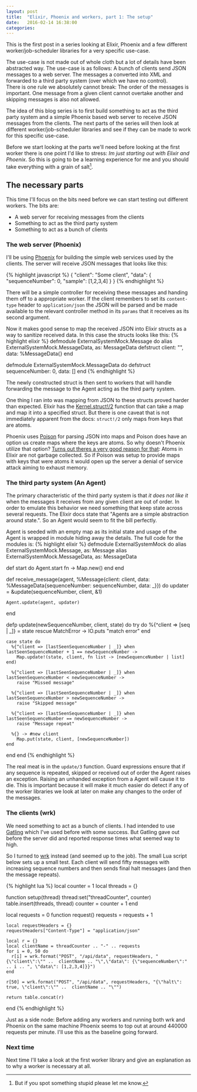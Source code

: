 ```yaml
---
layout: post
title:  "Elixir, Phoenix and workers, part 1: The setup"
date:   2016-02-14 16:38:00
categories:
---
```


This is the first post in a series looking at Elixir, Phoenix and a few different worker/job-scheduler libraries for a very specific use-case.

The use-case is not made out of whole cloth but a lot of details have been abstracted way.
The use-case is as follows: A bunch of clients send JSON messages to a web server. The messages a converted into XML and forwarded to a third party system (over which we have no control).  
There is one rule we absolutely cannot break: The order of the messages is important. One message from a given client cannot overtake another and skipping messages is also not allowed.

The idea of this blog series is to first build something to act as the third party system and a simple Phoenix based web server to receive JSON messages from the clients.
The next parts of the series will then look at different worker/job-scheduler libraries and see if they can be made to work for this specific use-case.

Before we start looking at the parts we'll need before looking at the first worker there is one point I'd like to stress: *Im just starting out with Elixir and Phoenix*.
So this is going to be a learning experience for me and you should take everything with a grain of salt[^foot].

[^foot]: But if you spot something stupid please let me know.

The necessary parts
------------------
This time I'll focus on the bits need before we can start testing out different workers.
The bits are:

* A web server for receiving messages from the clients
* Something to act as the third party system
* Something to act as a bunch of clients


### The web server (Phoenix)
I'll be using [Phoenix](http://www.phoenixframework.org/) for building the simple web services used by the clients.
The server will receive JSON messages that looks like this:

{% highlight javascript %}
{
  "client": "Some client",
  "data": {
    "sequenceNumber": 0,
    "sample": [1,2,3,4]
    }
  }
{% endhighlight %}

There will be a simple controller for receiving these messages and handing them off to a appropriate worker.
If the client remembers to set its `content-type` header to `application/json` the JSON will be parsed and be made available to the relevant controller method in its `params` that it receives as its second argument.

Now it makes good sense to map the received JSON into Elixir structs as a way to sanitize received data. In this case the structs looks like this:
{% highlight elixir %}
defmodule ExternalSystemMock.Message do
  alias ExternalSystemMock.MessageData, as: MessageData
  defstruct client: "", data: %MessageData{}
end


defmodule ExternalSystemMock.MessageData do
  defstruct sequenceNumber: 0, data: []
end
{% endhighlight %}

The newly constructed struct is then sent to workers that will handle forwarding the message to the Agent acting as the third party system.

One thing I ran into was mapping from JSON to these structs proved harder than expected. Elixir has the [Kernel.struct!/2](http://elixir-lang.org/docs/stable/elixir/Kernel.html#struct!/2) function that can take a map and map it into a specified struct. But there is one caveat that is not immediately apparent from the docs: `struct!/2` only maps from keys that are atoms.

Phoenix uses [Poison](https://github.com/devinus/poison) for parsing JSON into maps and Poison does have an option us create maps where the keys are atoms. So why doesn't Phoenix utilize that option? [Turns out theres a very good reason for that](https://engineering.appcues.com/2016/02/02/too-many-dicts.html): Atoms in Elixir are not garbage collected. So if Poison was setup to provide maps with keys that were atoms it would open up the server a denial of service attack aiming to exhaust memory.  


### The third party system (An Agent)

The primary characteristic of the third party system is that *it does not like it* when the messages it receives from any given client are out of order.
In order to emulate this behavior we need something that keep state across several requests.
The Elixir docs state that "Agents are a simple abstraction around state.". So an Agent would seem to fit the bill perfectly.

Agent is seeded with an empty map as its initial state and usage of the Agent is wrapped in module hiding away the details.
The full code for the modules is:
{% highlight elixir %}
defmodule ExternalSystemMock do
  alias ExternalSystemMock.Message, as: Message
  alias ExternalSystemMock.MessageData, as: MessageData

  def start do
    Agent.start fn -> Map.new() end
  end

  def receive_message(agent, %Message{client: client, data: %MessageData{sequenceNumber: sequenceNumber, data: _}}) do
    updater = &update(sequenceNumber, client, &1)

    Agent.update(agent, updater)
  end

  defp update(newSequenceNumber, client, state) do
    try do
      %{^client => [seq | _]} = state
    rescue
      MatchError -> IO.puts "match error"
    end

    case state do
      %{^client => [lastSeenSequenceNumber | _]} when lastSeenSequenceNumber + 1 == newSequenceNumber ->
        Map.update!(state, client, fn list -> [newSequenceNumber | list] end)

      %{^client => [lastSeenSequenceNumber | _]} when lastSeenSequenceNumber < newSequenceNumber ->
        raise "Missed message"

      %{^client => [lastSeenSequenceNumber | _]} when lastSeenSequenceNumber > newSequenceNumber ->
        raise "Skipped message"

      %{^client => [lastSeenSequenceNumber | _]} when lastSeenSequenceNumber == newSequenceNumber ->
        raise "Message repeat"

      %{} -> #new client
        Map.put(state, client, [newSequenceNumber])
    end
  end
end
{% endhighlight %}

The real meat is in the `update/3` function. Guard expressions ensure that if any sequence is repeated, skipped or received out of order the Agent raises an exception. Raising an unhanded exception from a Agent will cause it to die.
This is important because it will make it much easier do detect if any of the worker libraries we look at later on make any changes to the order of the messages.


### The clients (wrk)
We need something to act as a bunch of clients. I had intended to use [Gatling](http://gatling.io) which I've used before with some success. But Gatling gave out before the server did and reported response times what seemed way to high.

So I turned to [wrk](https://github.com/wg/wrk) instead (and seemed up to the job).
The small Lua script below sets up a small test. Each client will send fifty messages with increasing sequence numbers and then sends final halt messages (and then the message repeats).

{% highlight lua %}
local counter = 1
local threads = {}

function setup(thread)
   thread:set("threadCounter", counter)
   table.insert(threads, thread)
   counter = counter + 1
end

local requests = 0
function request()
    requests = requests + 1

    local requestHeaders = {}
    requestHeaders["Content-Type"] = "application/json"

    local r = {}
    local clientName = threadCounter .. "-" .. requests
    for i = 0, 50 do
      r[i] = wrk.format("POST", "/api/data", requestHeaders, "{\"client\":\"" ..  clientName .. "\",\"data\": {\"sequenceNumber\":" .. i .. ", \"data\": [1,2,3,4]}}")
    end

    r[50] = wrk.format("POST", "/api/data", requestHeaders, "{\"halt\": true, \"client\":\"" ..  clientName .. "\"")

    return table.concat(r)
end
{% endhighlight %}

Just as a side node: Before adding any workers and running both wrk and Phoenix on the same machine Phoenix seems to top out at around 440000 requests per minute.
I'll use this as the baseline going forward.


### Next time

Next time I'll take a look at the first worker library and give an explanation as to why a worker is necessary at all.
